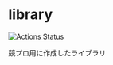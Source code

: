 # library

[![Actions Status](https://github.com/noss3885/library_cpp/workflows/verify/badge.svg)](https://github.com/noss3885/library_cpp/actions)

競プロ用に作成したライブラリ
